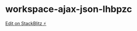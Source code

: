 # workspace-ajax-json-lhbpzc

[Edit on StackBlitz ⚡️](https://stackblitz.com/edit/workspace-ajax-json-lhbpzc)